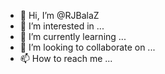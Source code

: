 - 👋 Hi, I’m @RJBalaZ
- 👀 I’m interested in ...
- 🌱 I’m currently learning ...
- 💞️ I’m looking to collaborate on ...
- 📫 How to reach me ...

<!---
RJBalaZ/RJBalaZ is a ✨ special ✨ repository because its `README.md` (this file) appears on your GitHub profile.
You can click the Preview link to take a look at your changes.
--->
